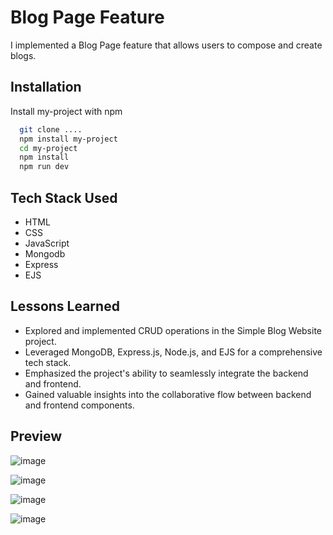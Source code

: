
# Blog Page Feature

I implemented a Blog Page feature that allows users to compose and create blogs.
## Installation

Install my-project with npm

```bash
  git clone ....
  npm install my-project
  cd my-project
  npm install 
  npm run dev
```
    
## Tech Stack Used
- HTML 
- CSS
- JavaScript
- Mongodb
- Express 
- EJS  


## Lessons Learned

- Explored and implemented CRUD operations in the Simple Blog Website project.
- Leveraged MongoDB, Express.js, Node.js, and EJS for a comprehensive tech  stack.
- Emphasized the project's ability to seamlessly integrate the backend and  frontend.
- Gained valuable insights into the collaborative flow between backend and frontend components.




## Preview
![image](https://github.com/vineet-53/Blog-Feature/assets/116667797/6d5d76fd-c2a5-4f41-8ccc-6efb8dbc024a)

![image](https://github.com/vineet-53/Blog-Feature/assets/116667797/ea403a53-a5db-4287-b302-6eef9a7f11eb)

![image](https://github.com/vineet-53/Blog-Feature/assets/116667797/0bf3993e-cfca-4f77-92b5-94426d869fb0)

![image](https://github.com/vineet-53/Blog-Feature/assets/116667797/10858143-3711-4d1d-9061-8700e5dcd579)

